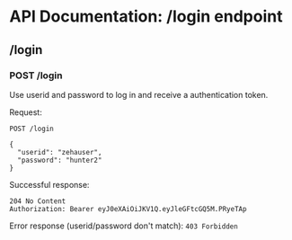 # API Documentation: /login endpoint

## /login

### POST /login

Use userid and password to log in and receive a authentication token.

Request:
```
POST /login

{
  "userid": "zehauser",
  "password": "hunter2"
}
```

Successful response:
```
204 No Content
Authorization: Bearer eyJ0eXAiOiJKV1Q.eyJleGFtcGQ5M.PRyeTAp
```
 
Error response (userid/password don't match): `403 Forbidden`